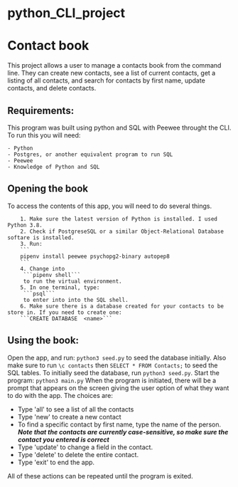 # python_CLI_project
# Contact book

This project allows a user to manage a contacts book from the command line. They can create new contacts, see a list of current contacts, get a listing of all contacts, and search for contacts by first name, update contacts, and delete contacts.
## Requirements:
This program was built using python and SQL with Peewee throught the CLI. To run this you will need:

    - Python 
    - Postgres, or another equivalent program to run SQL
    - Peewee
    - Knowledge of Python and SQL


## Opening the book
To access the contents of this app, you will need to do several things. 
  
        1. Make sure the latest version of Python is installed. I used Python 3.8.
        2. Check if PostgreseSQL or a similar Object-Relational Database softare is installed. 
        3. Run:
        ``` 
        pipenv install peewee psychopg2-binary autopep8
        ```
        4. Change into
         ```pipenv shell``` 
         to run the virtual environment.
        5. In one terminal, type:
         ```psql``` 
         to enter into into the SQL shell.
        6. Make sure there is a database created for your contacts to be store in. If you need to create one:
        ```CREATE DATABASE  <name>```
        

## Using the book:
Open the app, and run: ```python3 seed.py``` to seed the database initially. Also make sure to run ```\c contacts``` then ```SELECT * FROM Contacts;``` to seed the SQL tables. To initially seed the database, run ```python3 seed.py```.
Start the program: ```python3 main.py```
When the program is initiated, there will be a prompt that appears on the screen giving the user option of what they want to do with the app. The choices are: 

- Type 'all' to see a list of all the contacts
- Type 'new' to create a new contact
- To find a specific contact by first name, type the name of the person. 
    ***Note that the contacts are currently case-sensitive, so make sure the contact you entered is correct***
- Type 'update' to change a field in the contact.
- Type 'delete' to delete the entire contact.
- Type 'exit' to end the app.

All of these actions can be repeated until the program is exited.